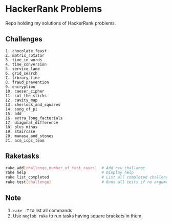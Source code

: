 # HackerRank Problems

Repo holding my solutions of HackerRank problems.

## Challenges

``` challenges
1. chocolate_feast
2. matrix_rotator
3. time_in_words
4. time_conversion
5. service_lane
6. grid_search
7. library_fine
8. fraud_prevention
9. encryption
10. caeser_cipher
11. cut_the_sticks
12. cavity_map
13. sherlock_and_squares
14. song_of_pi
15. add
16. extra_long_factorials
17. diagonal_difference
18. plus_minus
19. staircase
20. manasa_and_stones
21. acm_icpc_team
```

## Raketasks

``` bash
rake add[challenge,number_of_test_cases]  # Add new challenge
rake help                                 # Display help
rake list_completed                       # List all completed challenges
rake test[challenge]                      # Runs all tests if no arguments found
```

## Note

1. `rake -T` to list all commands
2. Use `noglob rake` to run tasks having square brackets in them.

